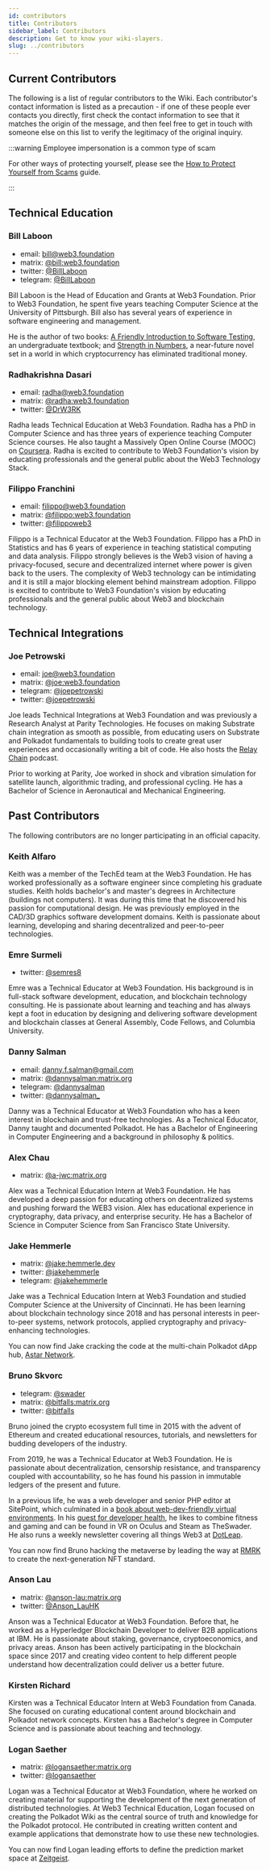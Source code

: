 ```yaml
---
id: contributors
title: Contributors
sidebar_label: Contributors
description: Get to know your wiki-slayers.
slug: ../contributors
---
```


## Current Contributors

The following is a list of regular contributors to the Wiki. Each contributor's contact information
is listed as a precaution - if one of these people ever contacts you directly, first check the
contact information to see that it matches the origin of the message, and then feel free to get in
touch with someone else on this list to verify the legitimacy of the original inquiry.

:::warning Employee impersonation is a common type of scam

For other ways of protecting yourself, please see the [How to Protect Yourself from Scams](scams.md)
guide.

:::

## Technical Education

### Bill Laboon

- email: [bill@web3.foundation](mailto:bill@web3.foundation)
- matrix: [@bill:web3.foundation](https://matrix.to/#/@bill:web3.foundation)
- twitter: [@BillLaboon](https://twitter.com/BillLaboon)
- telegram: [@BillLaboon](https://t.me/BillLaboon)

Bill Laboon is the Head of Education and Grants at Web3 Foundation. Prior to Web3 Foundation, he
spent five years teaching Computer Science at the University of Pittsburgh. Bill also has several
years of experience in software engineering and management.

He is the author of two books:
[A Friendly Introduction to Software Testing](https://www.amazon.com/Friendly-Introduction-Software-Testing/dp/1523477377),
an undergraduate textbook; and
[Strength in Numbers](https://www.amazon.com/Strength-Numbers-Cryptocurrency-Bill-Laboon/dp/1981526730/),
a near-future novel set in a world in which cryptocurrency has eliminated traditional money.

### Radhakrishna Dasari

- email: [radha@web3.foundation](mailto:radha@web3.foundation)
- matrix: [@radha:web3.foundation](https://matrix.to/#/@radha:web3.foundation)
- twitter: [@DrW3RK](https://twitter.com/DrW3RK)

Radha leads Technical Education at Web3 Foundation. Radha has a PhD in Computer Science and has
three years of experience teaching Computer Science courses. He also taught a Massively Open Online
Course (MOOC) on [Coursera](https://www.coursera.org/learn/computer-vision-basics). Radha is excited
to contribute to Web3 Foundation's vision by educating professionals and the general public about
the Web3 Technology Stack.

### Filippo Franchini

- email: [filippo@web3.foundation](mailto:filippo@web3.foundation)
- matrix: [@filippo:web3.foundation](https://matrix.to/#/@filippo:web3.foundation)
- twitter: [@filippoweb3](https://twitter.com/filippoweb3)

Filippo is a Technical Educator at the Web3 Foundation. Filippo has a PhD in Statistics and has 6
years of experience in teaching statistical computing and data analysis. Filippo strongly believes
is the Web3 vision of having a privacy-focused, secure and decentralized internet where power is
given back to the users. The complexity of Web3 technology can be intimidating and it is still a
major blocking element behind mainstream adoption. Filippo is excited to contribute to Web3
Foundation's vision by educating professionals and the general public about Web3 and blockchain
technology.

## Technical Integrations

### Joe Petrowski

- email: [joe@web3.foundation](mailto:joe@web3.foundation)
- matrix: [@joe:web3.foundation](https://matrix.to/#/@joe:web3.foundation)
- telegram: [@joepetrowski](https://t.me/joepetrowski)
- twitter: [@joepetrowski](https://twitter.com/joepetrowski)

Joe leads Technical Integrations at Web3 Foundation and was previously a Research Analyst at Parity
Technologies. He focuses on making Substrate chain integration as smooth as possible, from educating
users on Substrate and Polkadot fundamentals to building tools to create great user experiences and
occasionally writing a bit of code. He also hosts the [Relay Chain](https://relaychain.fm) podcast.

Prior to working at Parity, Joe worked in shock and vibration simulation for satellite launch,
algorithmic trading, and professional cycling. He has a Bachelor of Science in Aeronautical and
Mechanical Engineering.

## Past Contributors

The following contributors are no longer participating in an official capacity.

### Keith Alfaro

Keith was a member of the TechEd team at the Web3 Foundation. He has worked professionally as a
software engineer since completing his graduate studies. Keith holds bachelor's and master's degrees
in Architecture (buildings not computers). It was during this time that he discovered his passion
for computational design. He was previously employed in the CAD/3D graphics software development
domains. Keith is passionate about learning, developing and sharing decentralized and peer-to-peer
technologies.

### Emre Surmeli

- twitter: [@semres8](https://twitter.com/semres8)

Emre was a Technical Educator at Web3 Foundation. His background is in full-stack software
development, education, and blockchain technology consulting. He is passionate about learning and
teaching and has always kept a foot in education by designing and delivering software development
and blockchain classes at General Assembly, Code Fellows, and Columbia University.


### Danny Salman

- email: [danny.f.salman@gmail.com](mailto:danny.f.salman@gmail.com)
- matrix: [@dannysalman:matrix.org](https://matrix.to/#/@dannysalman:matrix.org)
- telegram: [@dannysalman](https://t.me/dannysalman)
- twitter: [@dannysalman\_](https://twitter.com/dannysalman_)

Danny was a Technical Educator at Web3 Foundation who has a keen interest in blockchain and
trust-free technologies. As a Technical Educator, Danny taught and documented Polkadot. He has a
Bachelor of Engineering in Computer Engineering and a background in philosophy & politics.

### Alex Chau

- matrix: [@a-jwc:​matrix.org](https://matrix.to/#/@a-jwc:​matrix.org)

Alex was a Technical Education Intern at Web3 Foundation. He has developed a deep passion for
educating others on decentralized systems and pushing forward the WEB3 vision. Alex has educational
experience in cryptography, data privacy, and enterprise security. He has a Bachelor of Science in
Computer Science from San Francisco State University.

### Jake Hemmerle

- matrix: [@jake:hemmerle.dev](https://matrix.to/#/@jake:hemmerle.dev)
- twitter: [@jakehemmerle](https://twitter.com/jakehemmerle)
- telegram: [@jakehemmerle](https://t.me/jakehemmerle)

Jake was a Technical Education Intern at Web3 Foundation and studied Computer Science at the
University of Cincinnati. He has been learning about blockchain technology since 2018 and has
personal interests in peer-to-peer systems, network protocols, applied cryptography and
privacy-enhancing technologies.

You can now find Jake cracking the code at the multi-chain Polkadot dApp hub,
[Astar Network](https://astar.network/).

### Bruno Skvorc

- telegram: [@swader](https://t.me/swader)
- matrix: [@bitfalls:matrix.org](https://matrix.to/#/@bitfalls:matrix.org)
- twitter: [@bitfalls](https://twitter.com/bitfalls)

Bruno joined the crypto ecosystem full time in 2015 with the advent of Ethereum and created
educational resources, tutorials, and newsletters for budding developers of the industry.

From 2019, he was a Technical Educator at Web3 Foundation. He is passionate about decentralization,
censorship resistance, and transparency coupled with accountability, so he has found his passion in
immutable ledgers of the present and future.

In a previous life, he was a web developer and senior PHP editor at SitePoint, which culminated in a
[book about web-dev-friendly virtual environments](https://www.amazon.com/Jump-Start-PHP-Environment-Language/dp/0994182643).
In his [quest for developer health](https://bruno.id/an-endomorphs-journey-to-health-part-2/), he
likes to combine fitness and gaming and can be found in VR on Oculus and Steam as TheSwader. He also
runs a weekly newsletter covering all things Web3 at [DotLeap](https://dotleap.substack.com).

You can now find Bruno hacking the metaverse by leading the way at [RMRK](https://rmrk.app/) to
create the next-generation NFT standard.

### Anson Lau

- matrix: [@anson-lau:matrix.org](https://matrix.to/#/@anson-lau:matrix.org)
- twitter: [@Anson_LauHK](https://twitter.com/anson_lauhk)

Anson was a Technical Educator at Web3 Foundation. Before that, he worked as a Hyperledger
Blockchain Developer to deliver B2B applications at IBM. He is passionate about staking, governance,
cryptoeconomics, and privacy areas. Anson has been actively participating in the blockchain space
since 2017 and creating video content to help different people understand how decentralization could
deliver us a better future.

### Kirsten Richard

Kirsten was a Technical Educator Intern at Web3 Foundation from Canada. She focused on curating
educational content around blockchain and Polkadot network concepts. Kirsten has a Bachelor's degree
in Computer Science and is passionate about teaching and technology.

### Logan Saether

- matrix: [@logansaether:matrix.org](https://matrix.to/#/@logansaether:matrix.org)
- twitter: [@logansaether](https://twitter.com/logansaether)

Logan was a Technical Educator at Web3 Foundation, where he worked on creating material for
supporting the development of the next generation of distributed technologies. At Web3 Technical
Education, Logan focused on creating the Polkadot Wiki as the central source of truth and knowledge
for the Polkadot protocol. He contributed in creating written content and example applications that
demonstrate how to use these new technologies.

You can now find Logan leading efforts to define the prediction market space at
[Zeitgeist](https://zeitgeist.pm/).
